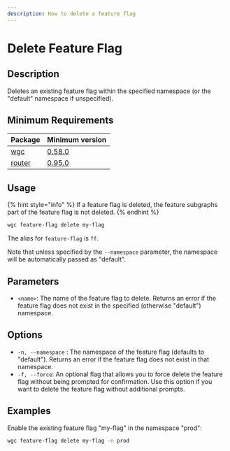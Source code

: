 ```yaml
---
description: How to delete a feature flag
---
```


# Delete Feature Flag

## Description

Deletes an existing feature flag within the specified namespace (or the "default" namespace if unspecified).&#x20;

## Minimum Requirements

| Package                         | Minimum version                                                                |
| ------------------------------- | ------------------------------------------------------------------------------ |
| [wgc](../intro.md)              | [0.58.0](https://github.com/wundergraph/cosmo/compare/wgc@0.57.7...wgc@0.58.0) |
| [router](../../router/intro.md) | [0.95.0](https://github.com/wundergraph/cosmo/releases/tag/router%400.95.0)    |

## Usage

{% hint style="info" %}
If a feature flag is deleted, the feature subgraphs part of the feature flag is not deleted.
{% endhint %}

```bash
wgc feature-flag delete my-flag
```

The alias for `feature-flag` is `ff`.

Note that unless specified by the `--namespace` parameter, the namespace will be automatically passed as "default".

## Parameters

* `<name>`: The name of the feature flag to delete. Returns an error if the feature flag does not exist in the specified (otherwise "default") namespace.

## Options

* `-n, --namespace` : The namespace of the feature flag (defaults to "default"). Returns an error if the feature flag does not exist in that namespace.
* `-f, --force`: An optional flag that allows you to force delete the feature flag without being prompted for confirmation. Use this option if you want to delete the feature flag without additional prompts.

## Examples

Enable the existing feature flag "my-flag" in the namespace "prod":

```sh
wgc feature-flag delete my-flag -n prod
```

